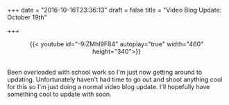 +++
date = "2016-10-16T23:36:13"
draft = false
title = "Video Blog Update: October 19th"

+++

<center>
{{< youtube id="-9iZMhI9F84" autoplay="true" width="460" height="340">}}
</center>

<br>

<p>Been overloaded with school work so I'm just now getting around to updating. Unfortunately haven't had time to go out and shoot anything cool for this so I'm just doing a normal video blog update. I'll hopefully have something cool to update with soon.</p> 

<br><br>



<br />

